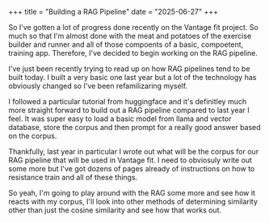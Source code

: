 +++
title = "Building a RAG Pipeline"
date = "2025-06-27"
+++

So I've gotten a lot of progress done recently on the Vantage fit project. So
much so that I'm almost done with the meat and potatoes of the exercise builder
and runner and all of those compoents of a basic, compoetent, training app.
Therefore, I've decided to begin working on the RAG pipeline.

I've just been recently trying to read up on how RAG pipelines tend to be built
today. I built a very basic one last year but a lot of the technology has
obviously changed so I've been refamilizaring myself. 

I followed a particular tutorial from huggingface and it's definitley much more
straight forward to build out a RAG pipeline compared to last year I feel. It
was super easy to load a basic model from llama and vector database, store the
corpus and then prompt for a really good answer based on the corpus. 

Thankfully, last year in particular I wrote out what will be the corpus for our
RAG pipeline that will be used in Vantage fit. I need to obviosuly write out
some more but I've got dozens of pages already of instructions on how to
resistance train and all of these things.

So yeah, I'm going to play around with the RAG some more and see how it reacts
with my corpus, I'll look into other methods of determining similarity other
than just the cosine similarity and see how that works out.
